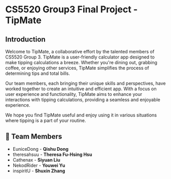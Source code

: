 # CS5520 Group3 Final Project - TipMate

## Introduction

Welcome to TipMate, a collaborative effort by the talented members of CS5520 Group 3. TipMate is a
user-friendly calculator app designed to make tipping calculations a breeze. Whether you're
dining out, grabbing coffee, or enjoying other services, TipMate simplifies the process of
determining tips and total bills.

Our team members, each bringing their unique skills and perspectives, have worked together to create
an intuitive and efficient app. With a focus on user experience and functionality, TipMate aims to
enhance your interactions with tipping calculations, providing a seamless and enjoyable experience.

We hope you find TipMate useful and enjoy using it in various situations where tipping is a
part of your routine.

## 🌟 Team Members

- EuniceDong - **Qishu Dong**
- theresahsuu - **Theresa Fu-Hsing Hsu**
- Cathenax - **Siyuan Liu**
- NekodRider - **Youwei Yu**
- inspiritU - **Shuxin Zhang**
